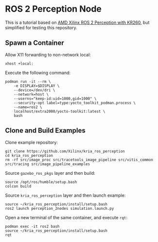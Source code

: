 # ROS 2 Perception Node

This is a tutorial based on [AMD Xilinx ROS 2 Perception with KR260](https://xilinx.github.io/kria-apps-docs/kr260/build/html/docs/ros2_perception_node/docs/app_deployment.html), but simplified for testing this repository.


## Spawn a Container

Allow X11 forwarding to non-network local:
```
xhost +local:
```

Execute the following command:
```
podman run -it --rm \
    -e DISPLAY=$DISPLAY \
    --device=/dev/dri \
    --network=host \
    --userns="keep-id:uid=1000,gid=1000" \
    --security-opt label=type:yocto_toolkit_podman.process \
    --name=ros2 \
    localhost/extra2000/yocto-toolkit:latest \
    bash
```


## Clone and Build Examples

Clone example repository:
```
git clone https://github.com/Xilinx/kria_ros_perception
cd kria_ros_perception
rm -rf src/image_proc src/tracetools_image_pipeline src/vitis_common src/tracing src/image_pipeline_examples
```

Source `gazebo_ros_pkgs` layer and then build:
```
source /opt/ros/humble/setup.bash
colcon build
```

Source `kria_ros_perception` layer and then launch example:
```
source ~/kria_ros_perception/install/setup.bash
ros2 launch perception_2nodes simulation.launch.py
```

Open a new terminal of the same container, and execute `rqt`:
```
podman exec -it ros2 bash
source ~/kria_ros_perception/install/setup.bash
rqt
```
